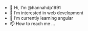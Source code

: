 - 👋 Hi, I’m @hannahdp1991
- 👀 I’m interested in web development
- 🌱 I’m currently learning angular
- 📫 How to reach me ...

<!---
hannahdp1991/hannahdp1991 is a ✨ special ✨ repository because its `README.md` (this file) appears on your GitHub profile.
You can click the Preview link to take a look at your changes.
--->
